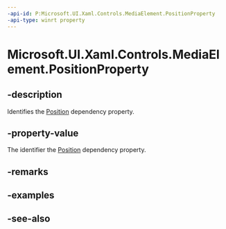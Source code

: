 ```yaml
---
-api-id: P:Microsoft.UI.Xaml.Controls.MediaElement.PositionProperty
-api-type: winrt property
---
```


<!-- Property syntax
public Windows.UI.Xaml.DependencyProperty PositionProperty { get; }
-->

# Microsoft.UI.Xaml.Controls.MediaElement.PositionProperty

## -description
Identifies the [Position](mediaelement_position.md) dependency property.

## -property-value
The identifier the [Position](mediaelement_position.md) dependency property.

## -remarks

## -examples

## -see-also
